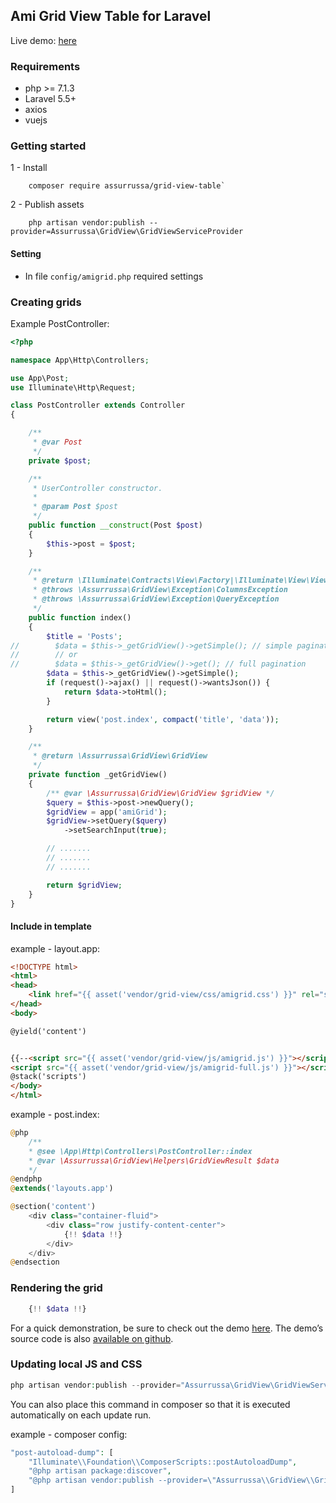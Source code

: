 ## Ami Grid View Table for Laravel

Live demo: [here](http://grid-view-table.herokuapp.com)

### Requirements

- php >= 7.1.3
- Laravel 5.5+
- axios
- vuejs

### Getting started

1 - Install
```
    composer require assurrussa/grid-view-table`
```

2 - Publish assets
```
    php artisan vendor:publish --provider=Assurrussa\GridView\GridViewServiceProvider
```

#### Setting
* In file `config/amigrid.php` required settings

### Creating grids

Example PostController:
```php
<?php

namespace App\Http\Controllers;

use App\Post;
use Illuminate\Http\Request;

class PostController extends Controller
{

    /**
     * @var Post
     */
    private $post;

    /**
     * UserController constructor.
     *
     * @param Post $post
     */
    public function __construct(Post $post)
    {
        $this->post = $post;
    }

    /**
     * @return \Illuminate\Contracts\View\Factory|\Illuminate\View\View|string
     * @throws \Assurrussa\GridView\Exception\ColumnsException
     * @throws \Assurrussa\GridView\Exception\QueryException
     */
    public function index()
    {
        $title = 'Posts';
//        $data = $this->_getGridView()->getSimple(); // simple pagination
//        // or 
//        $data = $this->_getGridView()->get(); // full pagination
        $data = $this->_getGridView()->getSimple();
        if (request()->ajax() || request()->wantsJson()) {
            return $data->toHtml();
        }

        return view('post.index', compact('title', 'data'));
    }

    /**
     * @return \Assurrussa\GridView\GridView
     */
    private function _getGridView()
    {
        /** @var \Assurrussa\GridView\GridView $gridView */
        $query = $this->post->newQuery();
        $gridView = app('amiGrid');
        $gridView->setQuery($query)
            ->setSearchInput(true);

        // .......
        // .......
        // .......

        return $gridView;
    }
}
```

#### Include in template

example - layout.app:
```html
<!DOCTYPE html>
<html>
<head>
    <link href="{{ asset('vendor/grid-view/css/amigrid.css') }}" rel="stylesheet">
</head>
<body>

@yield('content')


{{--<script src="{{ asset('vendor/grid-view/js/amigrid.js') }}"></script>--}}
<script src="{{ asset('vendor/grid-view/js/amigrid-full.js') }}"></script>
@stack('scripts')
</body>
</html>
```

example - post.index:
```php
@php
    /**
    * @see \App\Http\Controllers\PostController::index
    * @var \Assurrussa\GridView\Helpers\GridViewResult $data
    */
@endphp
@extends('layouts.app')

@section('content')
    <div class="container-fluid">
        <div class="row justify-content-center">
            {!! $data !!}
        </div>
    </div>
@endsection
```

### Rendering the grid

```php
    {!! $data !!}
```
For a quick demonstration, be sure to check out the demo [here](http://grid-view-table.herokuapp.com). The demo’s source code is also [available on github](https://github.com/assurrussa/grid-view-table-app).

### Updating local JS and CSS

```php
php artisan vendor:publish --provider="Assurrussa\GridView\GridViewServiceProvider" --tag=assets --force
```
You can also place this command in composer so that it is executed automatically on each update run.

example - composer config:
```php
"post-autoload-dump": [
    "Illuminate\\Foundation\\ComposerScripts::postAutoloadDump",
    "@php artisan package:discover",
    "@php artisan vendor:publish --provider=\"Assurrussa\\GridView\\GridViewServiceProvider\" --tag=assets --force"
]
```
